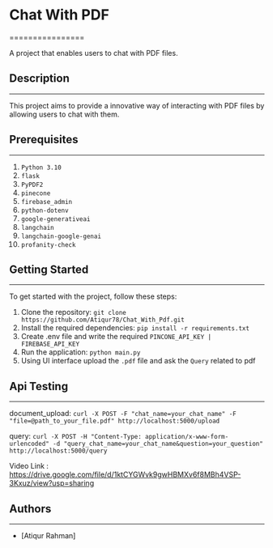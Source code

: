 # Chat With PDF
================

A project that enables users to chat with PDF files.

## Description
---------------

This project aims to provide a innovative way of interacting with PDF files by allowing users to chat with them.

## Prerequisites 
--------------------
1. `Python 3.10` 
2. `flask` 
3. `PyPDF2`
4. `pinecone` 
5. `firebase_admin`
6. `python-dotenv`
7. `google-generativeai` 
8. `langchain`
9. `langchain-google-genai` 
10. `profanity-check` 

## Getting Started
-------------------

To get started with the project, follow these steps:

1. Clone the repository: `git clone https://github.com/Atiqur78/Chat_With_Pdf.git`
2. Install the required dependencies: `pip install -r requirements.txt`
3. Create .env file and write the required `PINCONE_API_KEY | FIREBASE_API_KEY`
4. Run the application: `python main.py`
5. Using UI interface upload the `.pdf` file and ask the `Query` related to pdf


## Api Testing
------------

document_upload: `curl -X POST -F "chat_name=your_chat_name" -F "file=@path_to_your_file.pdf" http://localhost:5000/upload`


query: `curl -X POST -H "Content-Type: application/x-www-form-urlencoded" -d "query_chat_name=your_chat_name&question=your_question" http://localhost:5000/query`


Video Link : https://drive.google.com/file/d/1ktCYGWvk9gwHBMXv6f8MBh4VSP-3Kxuz/view?usp=sharing

## Authors
-----------

* [Atiqur Rahman]